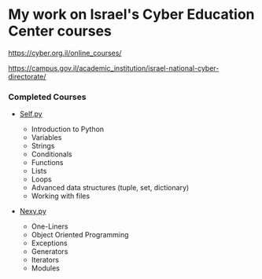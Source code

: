 # My work on Israel's Cyber Education Center courses
 
https://cyber.org.il/online_courses/

https://campus.gov.il/academic_institution/israel-national-cyber-directorate/

### Completed Courses ###
* [Self.py](https://github.com/einatsof/cyber-education-center/tree/main/self.py)
  * Introduction to Python
  * Variables
  * Strings
  * Conditionals
  * Functions
  * Lists
  * Loops
  * Advanced data structures (tuple, set, dictionary)
  * Working with files

* [Nexy.py](https://github.com/einatsof/cyber-education-center/tree/main/next.py)
  * One-Liners
  * Object Oriented Programming
  * Exceptions
  * Generators
  * Iterators
  * Modules
